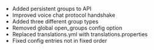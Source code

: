 - Added persistent groups to API
- Improved voice chat protocol handshake
- Added three different group types
- Removed global open_groups config option
- Replaced translations.yml with translations.properties
- Fixed config entries not in fixed order
